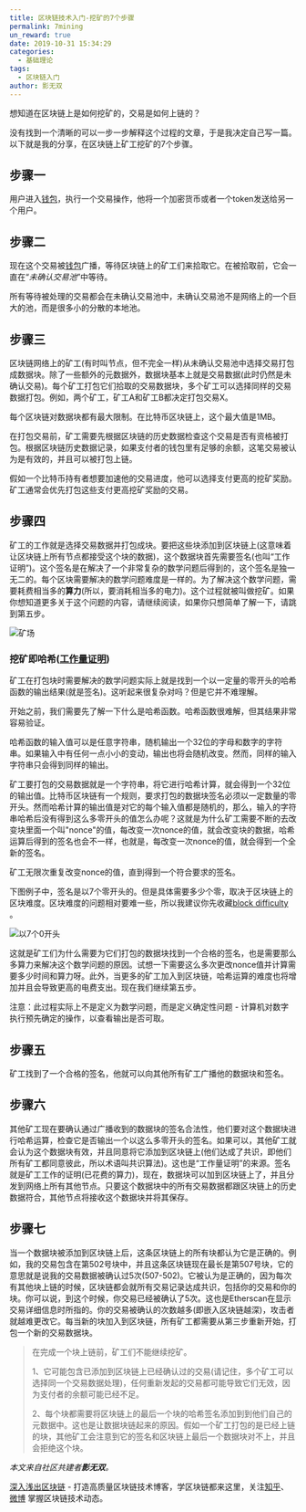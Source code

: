 ```yaml
---
title: 区块链技术入门-挖矿的7个步骤
permalink: 7mining
un_reward: true
date: 2019-10-31 15:34:29
categories:
  - 基础理论
tags:
  - 区块链入门
author: 影无双
---
```




想知道在区块链上是如何挖矿的，交易是如何上链的？

没有找到一个清晰的可以一步一步解释这个过程的文章，于是我决定自己写一篇。以下就是我的分享，在区块链上矿工挖矿的7个步骤。

<!----more------------>

## 步骤一

用户进入[钱包](https://learnblockchain.cn/2019/04/11/wallet-dev-guide/)，执行一个交易操作，他将一个加密货币或者一个token发送给另一个用户。

## 步骤二

现在这个交易被[钱包](https://learnblockchain.cn/2019/04/11/wallet-dev-guide/)广播，等待区块链上的矿工们来拾取它。在被拾取前，它会一直在“*未确认交易池*”中等待。

所有等待被处理的交易都会在未确认交易池中，未确认交易池不是网络上的一个巨大的池，而是很多小的分散的本地池。

## 步骤三

区块链网络上的矿工(有时叫节点，但不完全一样)从未确认交易池中选择交易打包成数据块。除了一些额外的元数据外，数据块基本上就是交易数据(此时仍然是未确认交易)。每个矿工打包它们拾取的交易数据块，多个矿工可以选择同样的交易数据打包。例如，两个矿工，矿工A和矿工B都决定打包交易X。

每个区块链对数据块都有最大限制。在比特币区块链上，这个最大值是1MB。

在打包交易前，矿工需要先根据区块链的历史数据检查这个交易是否有资格被打包。根据区块链历史数据记录，如果支付者的钱包里有足够的余额，这笔交易被认为是有效的，并且可以被打包上链。

假如一个比特币持有者想要加速他的交易进度，他可以选择支付更高的挖矿奖励。矿工通常会优先打包这些支付更高挖矿奖励的交易。

## 步骤四

矿工的工作就是选择交易数据并打包成块。要把这些块添加到区块链上(这意味着让区块链上所有节点都接受这个块的数据)，这个数据块首先需要签名(也叫“工作证明”)。这个签名是在解决了一个非常复杂的数学问题后得到的，这个签名是独一无二的。每个区块需要解决的数学问题难度是一样的。为了解决这个数学问题，需要耗费相当多的**算力**(所以，要消耗相当多的电力)。这个过程就被叫做挖矿。如果你想知道更多关于这个问题的内容，请继续阅读，如果你只想简单了解一下，请跳到第五步。

![矿场](https://img.learnblockchain.cn/2019/10/31/1*ZWQMcP4fEEoBdF-E9WKyOw.jpeg)

### 挖矿即哈希([工作量证明](https://learnblockchain.cn/2017/11/04/bitcoin-pow/))

矿工在打包块时需要解决的数学问题实际上就是找到一个以一定量的零开头的哈希函数的输出结果(就是签名)。这听起来很复杂对吗？但是它并不难理解。

开始之前，我们需要先了解一下什么是哈希函数。哈希函数很难解，但其结果非常容易验证。

哈希函数的输入值可以是任意字符串，随机输出一个32位的字母和数字的字符串。如果输入中有任何一点小小的变动，输出也将会随机改变。然而，同样的输入字符串只会得到同样的输出。

矿工要打包的交易数据就是一个字符串，将它进行哈希计算，就会得到一个32位的输出值。比特币区块链有一个规则，要求打包的数据块签名必须以一定数量的零开头。然而哈希计算的输出值是对它的每个输入值都是随机的，那么，输入的字符串哈希后没有得到这么多零开头的值怎么办呢？这就是为什么矿工需要不断的去改变块里面一个叫"nonce"的值，每改变一次nonce的值，就会改变块的数据，哈希运算后得到的签名也会不一样，也就是，每改变一次nonce的值，就会得到一个全新的签名。

矿工无限次重复改变nonce的值，直到得到一个符合要求的签名。

下图例子中，签名是以7个零开头的。但是具体需要多少个零，取决于区块链上的区块难度。区块难度的问题相对要难一些，所以我建议你先收藏[block difficulty](https://blog.goodaudience.com/blockchain-the-mystery-of-mining-difficulty-and-block-time-f07f0ee64fd0) 。

![以7个0开头](https://img.learnblockchain.cn/2019/10/31/1*MJMd3OVd89GDUUyjluPmSQ-1.png)

这就是矿工们为什么需要为它们打包的数据块找到一个合格的签名，也是需要那么多算力来解决这个数学问题的原因。试想一下需要这么多次更改nonce值并计算需要多少时间和算力呀。此外，当更多的矿工加入到区块链，哈希运算的难度也将增加并且会导致更高的电费支出。现在我们继续第五步。

注意：此过程实际上不是定义为数学问题，而是定义确定性问题 - 计算机对数字执行预先确定的操作，以查看输出是否可取。

## 步骤五

矿工找到了一个合格的签名，他就可以向其他所有矿工广播他的数据块和签名。

## 步骤六

其他矿工现在要确认通过广播收到的数据块的签名合法性，他们要对这个数据块进行哈希运算，检查它是否输出一个以这么多零开头的签名。如果可以，其他矿工就会认为这个数据块有效，并且同意将它添加到区块链上(他们达成了共识，即他们所有矿工都同意彼此，所以术语叫共识算法)。这也是“工作量证明”的来源。签名就是矿工工作的证明(已花费的算力)，现在，数据块可以加到区块链上了，并且分发到网络上所有其他节点。只要这个数据块中的所有交易数据都跟区块链上的历史数据符合，其他节点将接收这个数据块并将其保存。

## 步骤七

当一个数据块被添加到区块链上后，这条区块链上的所有块都认为它是正确的。例如，我的交易包含在第502号块中，并且这条区块链现在最长是第507号块，它的意思就是说我的交易数据被确认过5次(507-502)。它被认为是正确的，因为每次有其他块上链的时候，区块链都会就所有交易记录达成共识，包括你的交易和你的块。你可以说，到这个时候，你交易已经被确认了5次。这也是Etherscan在显示交易详细信息时所指的。你的交易被确认的次数越多(即嵌入区块链越深)，攻击者就越难更改它。每当新的块加入到区块链，所有矿工都需要从第三步重新开始，打包一个新的交易数据块。

> 在完成一个块上链前，矿工们不能继续挖矿。
>
> 1、它可能包含已添加到区块链上已经确认过的交易(请记住，多个矿工可以选择同一个交易数据处理)，任何重新发起的交易都可能导致它们无效，因为支付者的余额可能已经不足。
>
> 2、每个块都需要将区块链上的最后一个块的哈希签名添加到到他们自己的元数据中。这也是让数据块链起来的原因。假如一个矿工打包的是已经上链的块，其他矿工会注意到它的签名和区块链上最后一个数据块对不上，并且会拒绝这个块。

*本文来自社区共建者**影无双**。*

[深入浅出区块链](https://learnblockchain.cn/) - 打造高质量区块链技术博客，学区块链都来这里，关注[知乎](https://www.zhihu.com/people/xiong-li-bing/activities)、[微博](https://weibo.com/517623789) 掌握区块链技术动态。



